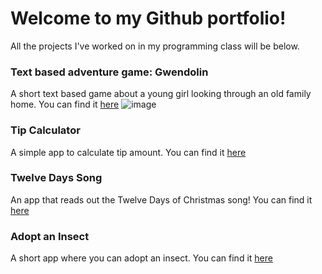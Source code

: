 # Welcome to my Github portfolio!

All the projects I've worked on in my programming class will be below.

### Text based adventure game: Gwendolin
A short text based game about a young girl looking through an old family home. You can find it [here](https://github.com/SnaXe64/Gwendolin)
![image](https://user-images.githubusercontent.com/129985128/230163545-977bedae-623b-4aee-84f0-f706abfb7c8e.png)

### Tip Calculator
A simple app to calculate tip amount. You can find it [here](https://github.com/SnaXe64/TipCalculator)

### Twelve Days Song
An app that reads out the Twelve Days of Christmas song! You can find it [here](https://github.com/SnaXe64/TwelveDaysSong)

### Adopt an Insect
A short app where you can adopt an insect. You can find it [here](https://github.com/SnaXe64/AdoptInsect)
